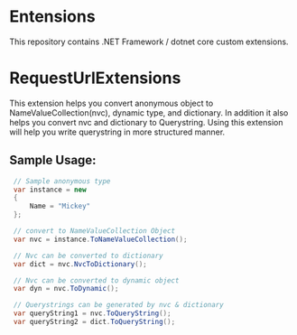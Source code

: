 # Entensions
This repository contains .NET Framework / dotnet core custom extensions. 

# RequestUrlExtensions
This extension helps you convert anonymous object to NameValueCollection(nvc), dynamic type, and dictionary. 
In addition it also helps you convert nvc and dictionary to Querystring. Using this extension will help you write querystring in more structured manner. 

##  Sample Usage:
   ```csharp
    // Sample anonymous type
    var instance = new
    {
        Name = "Mickey"
    };

    // convert to NameValueCollection Object
    var nvc = instance.ToNameValueCollection();

    // Nvc can be converted to dictionary
    var dict = nvc.NvcToDictionary();

    // Nvc can be converted to dynamic object
    var dyn = nvc.ToDynamic();

    // Querystrings can be generated by nvc & dictionary 
    var queryString1 = nvc.ToQueryString();
    var queryString2 = dict.ToQueryString();
```
